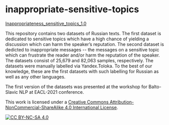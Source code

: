 # inappropriate-sensitive-topics

[Inappropriateness_sensitive_topics_1.0](Inappropriateness_sensitive_topics_1.0)

This repository contains two datasets of Russian texts. The first dataset is dedicated to sensitive topics which have a high chance of yielding a discussion which can harm the speaker’s reputation. The second dataset is dedicted to inappropriate messages -- the messages on a sensitive topic which can frustrate the reader and/or harm the reputation of the speaker. The datasets consist of 25,679 and 82,063 samples, respectively. The datasets were manually labelled via Yandex.Toloka.
To the best of our knowledge, these are the first datasets with such labelling for Russian as well as any other languages.

The first version of the datasets was presented at the workshop for Balto-Slavic NLP at EACL-2021 conference.

This work is licensed under a [Creative Commons Attribution-NonCommercial-ShareAlike 4.0 International License][cc-by-nc-sa].

[![CC BY-NC-SA 4.0][cc-by-nc-sa-image]][cc-by-nc-sa]

[cc-by-nc-sa]: http://creativecommons.org/licenses/by-nc-sa/4.0/
[cc-by-nc-sa-image]: https://i.creativecommons.org/l/by-nc-sa/4.0/88x31.png
